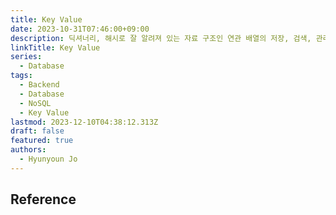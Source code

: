 ```yaml
---
title: Key Value
date: 2023-10-31T07:46:00+09:00
description: 딕셔너리, 해시로 잘 알려져 있는 자료 구조인 연관 배열의 저장, 검색, 관리를 위해 설계된 데이터 스토리지 패러다임
linkTitle: Key Value
series:
  - Database
tags:
  - Backend
  - Database
  - NoSQL
  - Key Value
lastmod: 2023-12-10T04:38:12.313Z
draft: false
featured: true
authors:
  - Hyunyoun Jo
---
```


## Reference
